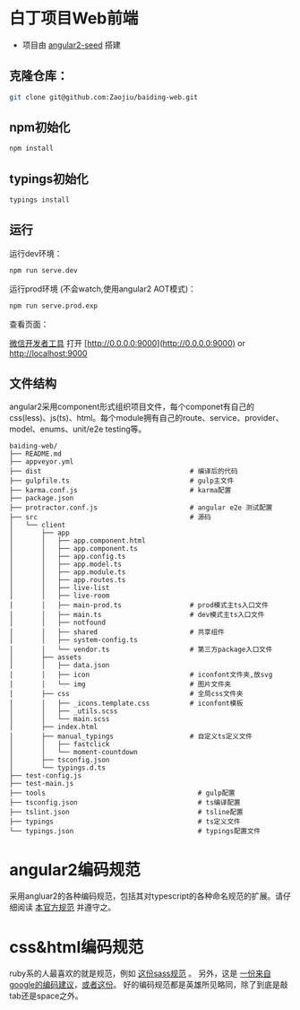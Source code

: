 # 白丁项目Web前端

* 项目由 [angular2-seed](https://github.com/mgechev/angular2-seed) 搭建

## 克隆仓库：
```bash
git clone git@github.com:Zaojiu/baiding-web.git
```

## npm初始化
```bash
npm install
```

## typings初始化
```bash
typings install
```

## 运行
运行dev环境：
```bash
npm run serve.dev
```

运行prod环境 (不会watch,使用angular2 AOT模式)：
```bash
npm run serve.prod.exp
```

查看页面：

[微信开发者工具](https://mp.weixin.qq.com/wiki?t=resource/res_main&id=mp1455784140&token=&lang=zh_CN) 打开 [http://0.0.0.0:9000](http://0.0.0.0:9000) or [http://localhost:9000](http://localhost:9000)

## 文件结构
angular2采用component形式组织项目文件，每个componet有自己的css(less)、js(ts)、html。每个module拥有自己的route、service、provider、model、enums、unit/e2e testing等。
```
baiding-web/
├── README.md
├── appveyor.yml
├── dist                                     # 编译后的代码
├── gulpfile.ts                              # gulp主文件
├── karma.conf.js                            # karma配置
├── package.json
├── protractor.conf.js                       # angular e2e 测试配置
├── src                                      # 源码
│   └── client
│       ├── app
│       │   ├── app.component.html
│       │   ├── app.component.ts
│       │   ├── app.config.ts
│       │   ├── app.model.ts
│       │   ├── app.module.ts
│       │   ├── app.routes.ts
│       │   ├── live-list
│       │   ├── live-room
│       │   ├── main-prod.ts                 # prod模式主ts入口文件
│       │   ├── main.ts                      # dev模式主ts入口文件
│       │   ├── notfound
│       │   ├── shared                       # 共享组件
│       │   ├── system-config.ts
│       │   └── vendor.ts                    # 第三方package入口文件
│       ├── assets
│       │   ├── data.json
│       │   ├── icon                         # iconfont文件夹,放svg
│       │   └── img                          # 图片文件夹
│       ├── css                              # 全局css文件夹
│       │   ├── _icons.template.css          # iconfont模板
│       │   ├── _utils.scss
│       │   └── main.scss                    
│       ├── index.html
│       ├── manual_typings                   # 自定义ts定义文件
│       │   ├── fastclick
│       │   └── moment-countdown
│       ├── tsconfig.json
│       └── typings.d.ts
├── test-config.js
├── test-main.js
├── tools                                      # gulp配置
├── tsconfig.json                              # ts编译配置
├── tslint.json                                # tsline配置
├── typings                                    # ts定义文件
└── typings.json                               # typings配置文件
```

# angular2编码规范
采用angluar2的各种编码规范，包括其对typescript的各种命名规范的扩展。请仔细阅读 [本官方规范](https://angular.cn/docs/ts/latest/guide/style-guide.html#!#03-03) 并遵守之。

# css&html编码规范
ruby系的人最喜欢的就是规范，例如 [这份sass规范](https://sass-guidelin.es/) 。
另外，这是 [一份来自google的编码建议](https://google.github.io/styleguide/htmlcssguide.xml)，[或者这份](http://codeguide.bootcss.com/)。
好的编码规范都是英雄所见略同，除了到底是敲tab还是space之外。
